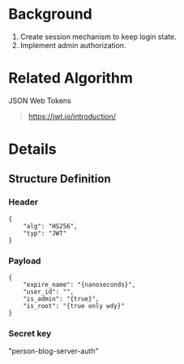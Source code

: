 # Background
1. Create session mechanism to keep login state.
2. Implement admin authorization.

# Related Algorithm
JSON Web Tokens
> https://jwt.io/introduction/

# Details
## Structure Definition
### Header
```shell
{
    "alg": "HS256",
    "typ": "JWT"
}
```
### Payload
```shell
{
    "expire_name": "{nanoseconds}",
    "user_id": "",
    "is_admin": "{true}",
    "is_root": "{true only wdy}"    
}
```
### Secret key
"person-blog-server-auth"